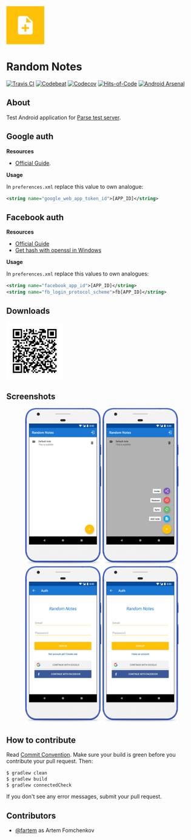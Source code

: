 <img src="media/logo/ic_app.png" height="100px" />

Random Notes
=============

[![Travis CI](https://img.shields.io/travis/fartem/parse-android-test-app)](https://travis-ci.org/fartem/parse-android-test-app)
[![Codebeat](https://codebeat.co/badges/674dcb3e-246b-4790-9a63-32f1c1c28371)](https://codebeat.co/projects/github-com-fartem-parse-android-test-app-master)
[![Codecov](https://codecov.io/gh/fartem/parse-android-test-app/branch/master/graph/badge.svg)](https://codecov.io/gh/fartem/parse-android-test-app)
[![Hits-of-Code](https://hitsofcode.com/github/fartem/parse-android-test-app)](https://hitsofcode.com/view/github/fartem/parse-android-test-app)
[![Android Arsenal](https://img.shields.io/badge/Android%20Arsenal-Android%20Parse%20Server%20Client-brightgreen.svg?style=flat)](https://android-arsenal.com/details/3/7906)

About
-------------

Test Android application for [Parse test server](https://github.com/fartem/parse-test-server).

Google auth
-------------

__Resources__

* [Official Guide](https://developers.google.com/identity/sign-in/android/start-integrating).

__Usage__

In `preferences.xml` replace this value to own analogue:

```xml
<string name="google_web_app_token_id">[APP_ID]</string>
```

Facebook auth
-------------

__Resources__

* [Official Guide](https://developers.facebook.com/docs/facebook-login/android)
* [Get hash with openssl in Windows](https://github.com/magus/react-native-facebook-login/issues/297#issuecomment-433816732)

__Usage__

In `preferences.xml` replace this values to own analogues:

```xml
<string name="facebook_app_id">[APP_ID]</string>
<string name="fb_login_protocol_scheme">fb[APP_ID]</string>
```

Downloads
---------

<img src="media/qrcodes/github_download.png" height="150px" />

Screenshots
-------------

<p align="center">
  <img src="media/screenshots/screenshot_01.png" width="200" />
  <img src="media/screenshots/screenshot_02.png" width="200" />
  <img src="media/screenshots/screenshot_03.png" width="200" />
  <img src="media/screenshots/screenshot_04.png" width="200" />
</p>

How to contribute
-------------

Read [Commit Convention](https://github.com/fartem/repository-rules/blob/master/commit-convention/COMMIT_CONVENTION.md). Make sure your build is green before you contribute your pull request. Then:

```shell
$ gradlew clean
$ gradlew build
$ gradlew connectedCheck
```

If you don't see any error messages, submit your pull request.

Contributors
-------------------

* [@fartem](https://github.com/fartem) as Artem Fomchenkov
